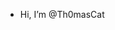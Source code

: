 - Hi, I’m @Th0masCat

<!---
Th0masCat/Th0masCat is a ✨ special ✨ repository because its `README.md` (this file) appears on your GitHub profile.
You can click the Preview link to take a look at your changes.
--->
